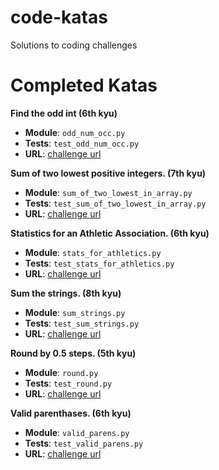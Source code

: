 # code-katas
Solutions to coding challenges 



# Completed Katas

**Find the odd int (6th kyu)**

- **Module**: `odd_num_occ.py`
- **Tests**: `test_odd_num_occ.py`
- **URL**: [challenge url](http://www.codewars.com/kata/find-the-odd-int)

**Sum of two lowest positive integers. (7th kyu)**

- **Module**: `sum_of_two_lowest_in_array.py`
- **Tests**: `test_sum_of_two_lowest_in_array.py`
- **URL**: [challenge url](https://www.codewars.com/kata/sum-of-two-lowest-positive-integers)

**Statistics for an Athletic Association. (6th kyu)**

- **Module**: `stats_for_athletics.py`
- **Tests**: `test_stats_for_athletics.py`
- **URL**: [challenge url](https://www.codewars.com/kata/statistics-for-an-athletic-association/)

**Sum the strings. (8th kyu)**

- **Module**: `sum_strings.py`
- **Tests**: `test_sum_strings.py`
- **URL**: [challenge url](https://www.codewars.com/kata/sum-the-strings)

**Round by 0.5 steps. (5th kyu)**

- **Module**: `round.py`
- **Tests**: `test_round.py`
- **URL**: [challenge url](https://www.codewars.com/kata/round-by-0-dot-5-steps/)

**Valid parenthases. (6th kyu)**

- **Module**: `valid_parens.py`
- **Tests**: `test_valid_parens.py`
- **URL**: [challenge url](https://www.codewars.com/kata/valid-parentheses/)
